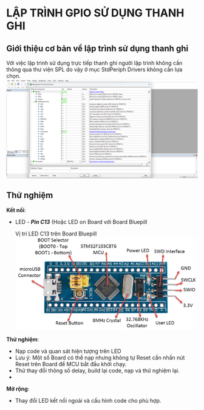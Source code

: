 # LẬP TRÌNH GPIO SỬ DỤNG THANH GHI

## Giới thiệu cơ bản về lập trình sử dụng thanh ghi

Với việc lập trình sử dụng trực tiếp thanh ghi người lập trình không cần thông qua thư viện SPL do vậy ở mục StdPeriph Drivers không cần lựa chọn.
![Cấu hình các gói thư viện](./docs/1.package.png)

## Thử nghiệm
**Kết nối**:
- LED - ***Pin C13*** (Hoặc LED on Board với Board Bluepill

    Vị trí LED C13 trên Board Bluepill
    ![Bluepill Board pinout](./docs/2.LedPin.png)

**Thử nghiệm**:
- Nạp code và quan sát hiện tượng trên LED
- Lưu ý: Một số Board có thể nạp nhưng không tự Reset cần nhấn nút Reset trên Board để MCU bắt đầu khởi chạy.
- Thử thay đổi thông số delay, build lại code, nạp và thử nghiệm lại.
-
**Mở rộng**:
- Thay đổi LED kết nối ngoài và cấu hình code cho phù hợp.